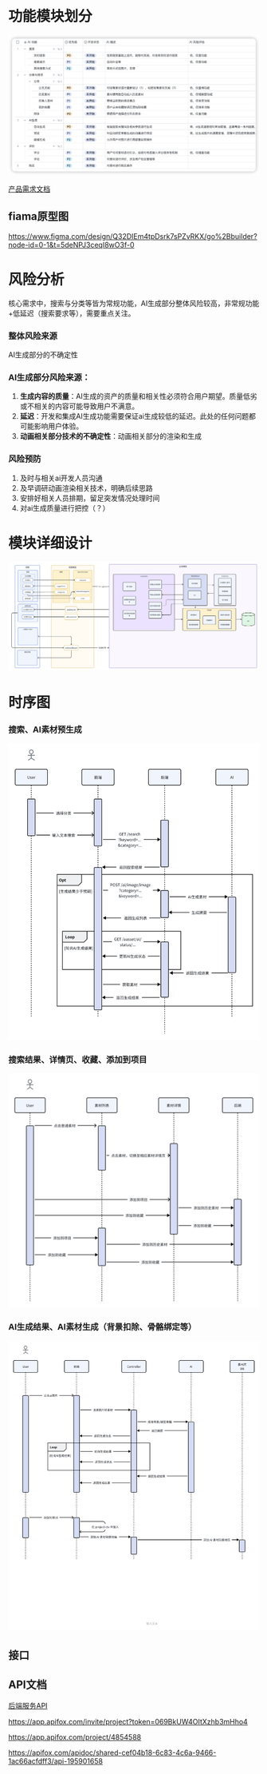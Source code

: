 # 功能模块划分

![image-20240725160522955](./assets/image-20240725160522955.png)

[产品需求文档](https://ncuhomer.feishu.cn/docx/Ghg0dqLmRoPVrlxHmXzcbjgDnEf?from=from_copylink)

## fiama原型图

<https://www.figma.com/design/Q32DIEm4tpDsrk7sPZvRKX/go%2Bbuilder?node-id=0-1&t=5deNPJ3ceqI8wO3f-0>

# 风险分析

核心需求中，搜索与分类等皆为常规功能，AI生成部分整体风险较高，非常规功能+低延迟（搜索要求等），需要重点关注。

### **整体风险来源**

AI生成部分的不确定性

### **AI生成部分风险来源：**

1. **生成内容的质量**：AI生成的资产的质量和相关性必须符合用户期望。质量低劣或不相关的内容可能导致用户不满意。
2. **延迟**：开发和集成AI生成功能需要保证ai生成较低的延迟。此处的任何问题都可能影响用户体验。
3. **动画相关部分技术的不确定性**：动画相关部分的渲染和生成

### 风险预防

1. 及时与相关ai开发人员沟通
2. 及早调研动画渲染相关技术，明确后续思路
3. 安排好相关人员排期，留足突发情况处理时间
4. 对ai生成质量进行把控（？）

# 模块详细设计

![image-20240725160659326](./assets/image-20240725160659326.png)

# 时序图

### 搜索、AI素材预生成

![image-20240725161126697](./assets/image-20240725161126697.png)

### 搜索结果、详情页、收藏、添加到项目

![image-20240725161138034](./assets/image-20240725161138034.png)

### AI生成结果、AI素材生成（背景扣除、骨骼绑定等）

![image-20240725161150019](./assets/image-20240725161150019.png)

## 接口

## API文档

[后端服务API](https://fxj4kdez1kc.feishu.cn/wiki/Dqh4wBrXlisVenkM4SCcU62Hnvd)

<https://app.apifox.com/invite/project?token=069BkUW4OItXzhb3mHho4>

<https://app.apifox.com/project/4854588>

<https://apifox.com/apidoc/shared-cef04b18-6c83-4c6a-9466-1ac66acfdff3/api-195901658>
